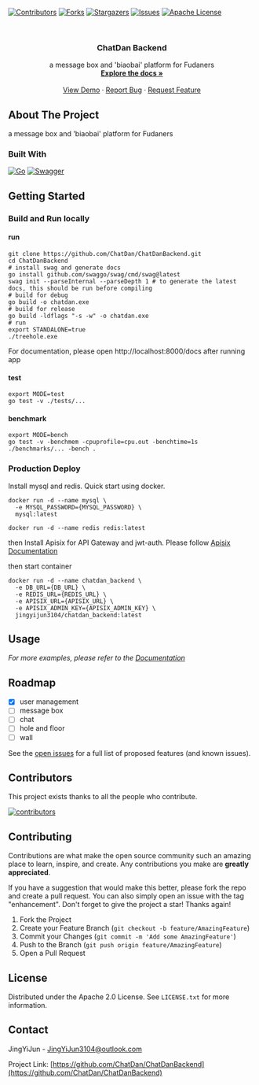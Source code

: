 <a name="readme-top"></a>
<!-- PROJECT SHIELDS -->
<!--
*** I'm using markdown "reference style" links for readability.
*** Reference links are enclosed in brackets [ ] instead of parentheses ( ).
*** See the bottom of this document for the declaration of the reference variables
*** for contributors-url, forks-url, etc. This is an optional, concise syntax you may use.
*** https://www.markdownguide.org/basic-syntax/#reference-style-links
-->
[![Contributors][contributors-shield]][contributors-url]
[![Forks][forks-shield]][forks-url]
[![Stargazers][stars-shield]][stars-url]
[![Issues][issues-shield]][issues-url]
[![Apache License][license-shield]][license-url]



<!-- PROJECT LOGO -->
<br />
<div align="center">

[//]: # (  <a href="https://github.com/ChatDan/ChatDanBackend">)

[//]: # (    <img src="images/logo.png" alt="Logo" width="80" height="80">)

[//]: # (  </a>)

<h3 align="center">ChatDan Backend</h3>

  <p align="center">
    a message box and 'biaobai' platform for Fudaners
    <br />
    <a href="https://github.com/ChatDan/ChatDanBackend"><strong>Explore the docs »</strong></a>
    <br />
    <br />
    <a href="https://github.com/ChatDan/ChatDanBackend">View Demo</a>
    ·
    <a href="https://github.com/ChatDan/ChatDanBackend/issues">Report Bug</a>
    ·
    <a href="https://github.com/ChatDan/ChatDanBackend/issues">Request Feature</a>
  </p>
</div>

## About The Project

[//]: # ([![Product Name Screen Shot][product-screenshot]]&#40;https://example.com&#41;)
a message box and 'biaobai' platform for Fudaners

### Built With

[![Go][go.dev]][go-url]
[![Swagger][swagger.io]][swagger-url]

## Getting Started

### Build and Run locally

#### run

```shell
git clone https://github.com/ChatDan/ChatDanBackend.git
cd ChatDanBackend
# install swag and generate docs
go install github.com/swaggo/swag/cmd/swag@latest
swag init --parseInternal --parseDepth 1 # to generate the latest docs, this should be run before compiling
# build for debug
go build -o chatdan.exe
# build for release
go build -ldflags "-s -w" -o chatdan.exe
# run
export STANDALONE=true
./treehole.exe
```

For documentation, please open http://localhost:8000/docs after running app

#### test

```shell
export MODE=test
go test -v ./tests/...
```

#### benchmark

```shell
export MODE=bench
go test -v -benchmem -cpuprofile=cpu.out -benchtime=1s ./benchmarks/... -bench .
```

### Production Deploy

Install mysql and redis. Quick start using docker.

```shell
docker run -d --name mysql \
  -e MYSQL_PASSWORD={MYSQL_PASSWORD} \
  mysql:latest
  
docker run -d --name redis redis:latest
```

then Install Apisix for API Gateway and jwt-auth. Please
follow [Apisix Documentation](https://apisix.apache.org/zh/docs/apisix/getting-started/README/)

then start container

```shell
docker run -d --name chatdan_backend \
  -e DB_URL={DB_URL} \
  -e REDIS_URL={REDIS_URL} \
  -e APISIX_URL={APISIX_URL} \
  -e APISIX_ADMIN_KEY={APISIX_ADMIN_KEY} \
  jingyijun3104/chatdan_backend:latest
```

## Usage

_For more examples, please refer to the [Documentation](https://chatdan-test.jingyijun.xyz:8443/docs)_

## Roadmap

- [x] user management
- [ ] message box
- [ ] chat
- [ ] hole and floor
- [ ] wall

See the [open issues](https://github.com/ChatDan/ChatDanBackend/issues) for a full list of proposed features (and known
issues).

## Contributors

This project exists thanks to all the people who contribute.

<a href="https://github.com/ChatDan/ChatDanBackend/graphs/contributors">
  <img src="https://contrib.rocks/image?repo=ChatDan/ChatDanBackend"  alt="contributors"/>
</a>

## Contributing

Contributions are what make the open source community such an amazing place to learn, inspire, and create. Any
contributions you make are **greatly appreciated**.

If you have a suggestion that would make this better, please fork the repo and create a pull request. You can also
simply open an issue with the tag "enhancement".
Don't forget to give the project a star! Thanks again!

1. Fork the Project
2. Create your Feature Branch (`git checkout -b feature/AmazingFeature`)
3. Commit your Changes (`git commit -m 'Add some AmazingFeature'`)
4. Push to the Branch (`git push origin feature/AmazingFeature`)
5. Open a Pull Request

## License

Distributed under the Apache 2.0 License. See `LICENSE.txt` for more information.

## Contact

JingYiJun - JingYiJun3104@outlook.com

Project Link: [https://github.com/ChatDan/ChatDanBackend](https://github.com/ChatDan/ChatDanBackend)

[//]: # (https://www.markdownguide.org/basic-syntax/#reference-style-links)

[contributors-shield]: https://img.shields.io/github/contributors/ChatDan/ChatDanBackend.svg?style=for-the-badge

[contributors-url]: https://github.com/ChatDan/ChatDanBackend/graphs/contributors

[forks-shield]: https://img.shields.io/github/forks/ChatDan/ChatDanBackend.svg?style=for-the-badge

[forks-url]: https://github.com/ChatDan/ChatDanBackend/network/members

[stars-shield]: https://img.shields.io/github/stars/ChatDan/ChatDanBackend.svg?style=for-the-badge

[stars-url]: https://github.com/ChatDan/ChatDanBackend/stargazers

[issues-shield]: https://img.shields.io/github/issues/ChatDan/ChatDanBackend.svg?style=for-the-badge

[issues-url]: https://github.com/ChatDan/ChatDanBackend/issues

[license-shield]: https://img.shields.io/github/license/ChatDan/ChatDanBackend.svg?style=for-the-badge

[license-url]: https://github.com/ChatDan/ChatDanBackend/blob/main/LICENSE

[go.dev]: https://img.shields.io/badge/go-%2300ADD8.svg?style=for-the-badge&logo=go&logoColor=white

[go-url]: https://go.dev

[swagger.io]: https://img.shields.io/badge/-Swagger-%23Clojure?style=for-the-badge&logo=swagger&logoColor=white

[swagger-url]: https://swagger.io